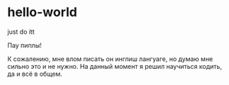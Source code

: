 # hello-world
just do itt

Пау пиплы!

К сожалению, мне влом писать он инглиш лангуаге, но думаю мне сильно это и не нужно. На данный момент я решил научиться кодить, да и всё в общем.

